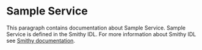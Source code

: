 # Sample Service

<p> This paragraph contains documentation about Sample Service. Sample Service is defined in the Smithy IDL.
    For more information about Smithy IDL see
    <a href="https://smithy.io/2.0/index.html">Smithy documentation</a>.</p>
